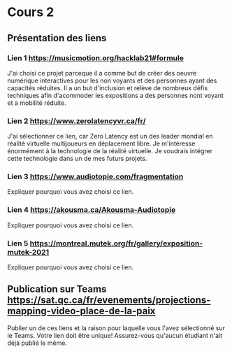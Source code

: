 # Cours 2
## Présentation des liens

### Lien 1 https://musicmotion.org/hacklab21#formule

J'ai choisi ce projet parceque il a comme but de créer des oeuvre numérique interactives pour les non voyants et des personnes ayant des capacités réduites. Il a un but d'inclusion et relève de nombreux défis techniques afin d'acommoder les expositions a des personnes nont voyant et a mobilité réduite.  

### Lien 2 https://www.zerolatencyvr.ca/fr/
J'ai sélectionner ce lien, car Zero Latency est un des leader mondial en réalité virtuelle multijoueurs en déplacement libre. Je m'intéresse énormément à la technologie de la réalité virtuelle. Je voudrais intégrer cette technologie dans un de mes futurs projets.

### Lien 3 https://www.audiotopie.com/fragmentation
Expliquer pourquoi vous avez choisi ce lien.  

### Lien 4 https://akousma.ca/Akousma-Audiotopie
Expliquer pourquoi vous avez choisi ce lien. 

### Lien 5 https://montreal.mutek.org/fr/gallery/exposition-mutek-2021
Expliquer pourquoi vous avez choisi ce lien.  

## Publication sur Teams https://sat.qc.ca/fr/evenements/projections-mapping-video-place-de-la-paix
Publier un de ces liens et la raison pour laquelle vous l'avez sélectionné sur le Teams. Votre lien doit être unique! Assurez-vous qu'aucun étudiant n'ait déjà publié le même. 
